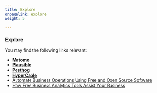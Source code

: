 ```yaml
---
title: Explore
onpagelink: explore
weight: 5

---
```


### **Explore**

You may find the following links relevant:

*   **[Matomo](https://products.containerize.com/business-intelligence/matomo/)**
*   **[Plausible](https://products.containerize.com/business-intelligence/plausible/)**
*   **[Posthog](https://products.containerize.com/business-intelligence/posthog/)**
*   **[HyperCable](https://products.containerize.com/business-intelligence/hypercable/)**
*   [Automate Business Operations Using Free and Open Source Software](https://blog.containerize.com/2020/08/27/automate-business-operations-using-open-source-software/)
*   [How Free Business Analytics Tools Assist Your Business](https://blog.containerize.com/2021/03/12/how-free-business-analytics-tools-assist-your-business/)
